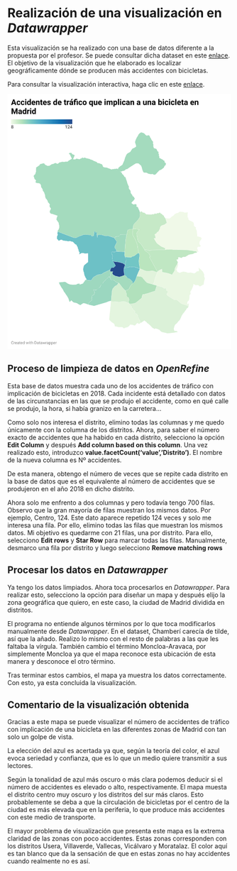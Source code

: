 # Realización de una visualización en *Datawrapper*
Esta visualización se ha realizado con una base de datos diferente a la propuesta por el profesor. Se puede consultar dicha dataset en este [enlace](https://datos.gob.es/es/catalogo/l01280796-accidentes-de-trafico-con-implicacion-de-bicicletas). El objetivo de la visualización que he elaborado es localizar geográficamente dónde se producen más accidentes con bicicletas.

Para consultar la visualización interactiva, haga clic en este [enlace](https://datawrapper.dwcdn.net/8z5IG/2/).

![grafico](/docs/imagenes/mapaaccidentes.png "mapa con los accidentes con implicación de bicicleta")

## Proceso de limpieza de datos en *OpenRefine*

Esta base de datos muestra cada uno de los accidentes de tráfico con implicación de bicicletas en 2018. Cada incidente está detallado con datos de las circunstancias en las que se produjo el accidente, como en qué calle se produjo, la hora, si había granizo en la carretera… 

Como solo nos interesa el distrito, elimino todas las columnas y me quedo únicamente con la columna de los distritos. Ahora, para saber el número exacto de accidentes que ha habido en cada distrito, selecciono la opción **Edit Column** y después **Add column based on this column**. Una vez realizado esto, introduzco **value.facetCount(‘value’,’Distrito’)**. El nombre de la nueva columna es Nº accidentes. 

De esta manera, obtengo el número de veces que se repite cada distrito en la base de datos que es el equivalente al número de accidentes que se produjeron en el año 2018 en dicho distrito.

Ahora solo me enfrento a dos columnas y pero todavía tengo 700 filas. Observo que la gran mayoría de filas muestran los mismos datos. Por ejemplo, Centro, 124. Este dato aparece repetido 124 veces y solo me interesa una fila. Por ello, elimino todas las filas que muestran los mismos datos. Mi objetivo es quedarme con 21 filas, una por distrito.  Para ello, selecciono **Edit rows** y **Star Row** para marcar todas las filas. Manualmente, desmarco una fila por distrito y luego selecciono **Remove matching rows**

## Procesar los datos en *Datawrapper*

Ya tengo los datos limpiados. Ahora toca procesarlos en *Datawrapper*. Para realizar esto, selecciono la opción para diseñar un mapa y después elijo la zona geográfica que quiero, en este caso, la ciudad de Madrid dividida en distritos. 

El programa no entiende algunos términos por lo que toca modificarlos manualmente desde *Datawrapper*. En el dataset, Chamberí carecía de tilde, así que la añado. Realizo lo mismo con el resto de palabras a las que les faltaba la vírgula. También cambio el término Moncloa-Aravaca, por simplemente Moncloa ya que el mapa reconoce esta ubicación de esta manera y desconoce el otro término.

Tras terminar estos cambios, el mapa ya muestra los datos correctamente. Con esto, ya esta concluida la visualización.

## Comentario de la visualización obtenida

Gracias a este mapa se puede visualizar el número de accidentes de tráfico con implicación de una bicicleta en las diferentes zonas de Madrid con tan solo un golpe de vista. 

La elección del azul es acertada ya que, según la teoría del color, el azul evoca seriedad y confianza, que es lo que un medio quiere transmitir a sus lectores. 

Según la tonalidad de azul más oscuro o más clara podemos deducir si el número de accidentes es elevado o alto, respectivamente. El mapa muesta el distrito centro muy oscuro y los distritos del sur más claros. Esto probablemente se deba a que la circulación de bicicletas por el centro de la ciudad es más elevada que en la periferia, lo que produce más accidentes con este medio de transporte. 

El mayor problema de visualización que presenta este mapa es la extrema claridad de las zonas con poco accidentes. Estas zonas corresponden con los distritos Usera, Villaverde, Vallecas, Vicálvaro y Moratalaz. El color aquí es tan blanco que da la sensación de que en estas zonas no hay accidentes cuando realmente no es así.


